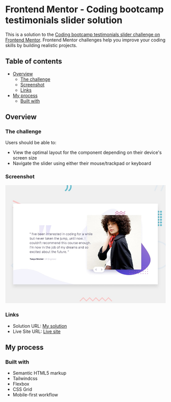 # Frontend Mentor - Coding bootcamp testimonials slider solution

This is a solution to the [Coding bootcamp testimonials slider challenge on Frontend Mentor](https://www.frontendmentor.io/challenges/coding-bootcamp-testimonials-slider-4FNyLA8JL). Frontend Mentor challenges help you improve your coding skills by building realistic projects. 

## Table of contents

- [Overview](#overview)
  - [The challenge](#the-challenge)
  - [Screenshot](#screenshot)
  - [Links](#links)
- [My process](#my-process)
  - [Built with](#built-with)

## Overview

### The challenge

Users should be able to:

- View the optimal layout for the component depending on their device's screen size
- Navigate the slider using either their mouse/trackpad or keyboard

### Screenshot

![Design preview for the Coding bootcamp testimonials slider coding challenge](./design/desktop-preview.jpg)


### Links

- Solution URL: [My solution](https://github.com/OUSSAMAACHICHE/coding_pootcamp_testimonials_slider)
- Live Site URL: [Live site](https://oussamaachiche.github.io/coding_pootcamp_testimonials_slider/)

## My process

### Built with

- Semantic HTML5 markup
- Tailwindcss
- Flexbox
- CSS Grid
- Mobile-first workflow
